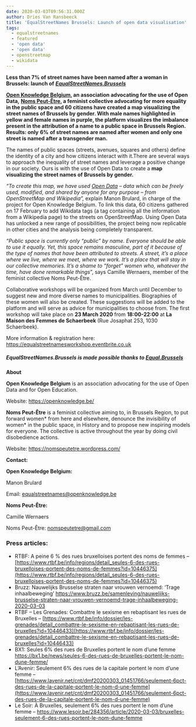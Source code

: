 ```yaml
---
date: 2020-03-03T09:56:31.000Z
author: Dries Van Ransbeeck
title: 'EqualStreetNames Brussels: Launch of open data visualisation'
tags:
  - equalstreetnames
  - featured
  - 'open data'
  - 'open data'
  - openstreetmap
  - wikidata
---
```


**Less than 7% of street names have been named after a woman in Brussels: launch of** [**_EqualStreetNames.Brussels_**](https://equalstreetnames.brussels/)

[**Open Knowledge Belgium**](https://openknowledge.be/)**, an association advocating for the use of Open Data,** [**Noms Peut-Être**](https://nomspeutetre.wordpress.com/)**, a feminist collective advocating for more equality in the public space and 60 citizens have created a map visualizing the street names of Brussels by gender. With male names highlighted in yellow and female names in purple, the platform visualizes the imbalance present in the attribution of a name to a public space in Brussels Region. Results: only** **6%** **of street names are named after women and only one street is named after a transgender man.**

The names of public spaces (streets, avenues, squares and others) define the identity of a city and how citizens interact with it.There are several ways to approach the inequality of street names and leverage a positive change in our society. Ours is with the use of Open Data to create a **map visualizing the street names of Brussels by gender.**

_“To create this map, we have used_ [_Open Data_](https://en.wikipedia.org/wiki/Open_data) _– data which can be freely used, modified, and shared by anyone for any purpose – from OpenStreetMap and Wikipedia”,_ explain Manon Brulard, in charge of the project for Open Knowledge Belgium. To link this data, 60 citizens gathered on 17 February to add Wikidata tags (a tag containing all the information from a Wikipedia page) to the streets on OpenStreetMap. Using Open Data has unlocked a new range of possibilities, the project being now replicable in other cities and the analysis being completely transparent.

_“Public space is currently only “public” by name. Everyone should be able to use it equally. Yet, this space remains masculine, part of it because of the type of names that have been attributed to streets. A street, it’s a place where we live, where we meet, where we work. It’s a place that will stay in our collective memories. It’s a shame to “forget” women who, whatever the time, have done remarkable things_”, says Camille Wernaers, member of the feminist collective Noms Peut-Être.

Collaborative workshops will be organized from March until December to suggest new and more diverse names to municipalities. Biographies of these women will also be created. These suggestions will be added to the platform and will serve as advice for municipalities to choose from. The first workshop will take place on **23 March 2020** from **18:00-22:00** at **La Maison des Femmes de Schaerbeek** (Rue Josaphat 253, 1030 Schaerbeek).

More information &amp; registration here: <https://equalstreetnamesworkshop.eventbrite.co.uk>

##### **EqualStreetNames.Brussels is made possible thanks to** [**Equal.Brussels**](http://equal.brussels/fr/)

**About**

**Open Knowledge Belgium** is an association advocating for the use of Open Data and for Open Education.

Website: <https://openknowledge.be/>

**Noms Peut-Être** is a feminist collective aiming to, in Brussels Region, to put forward women\* from here and elsewhere, denounce the invisibility of women\* in the public space, in History and to propose new inspiring models for everyone. The collective is active throughout the year by doing civil disobedience actions.

Website: <https://nomspeutetre.wordpress.com/>

**Contact:**

**Open Knowledge Belgium:**

Manon Brulard

Email: <equalstreetnames@openknowledge.be>

**Noms Peut-Être:**

Camille Wernaers

Noms Peut-Être: <nomspeutetre@gmail.com>

### Press articles:

- RTBF: A peine 6 % des rues bruxelloises portent des noms de femmes – [https://www.rtbf.be/info/regions/detail_seules-6-des-rues-bruxelloises-portent-des-noms-de-femmes?id=10446375](https://www.rtbf.be/info/regions/detail_seules-6-des-rues-bruxelloises-portent-des-noms-de-femmes?id=10446375)
- Bruzz: Nauwelijks Brusselse straten naar vrouwen vernoemd: ‘Trage inhaalbeweging’ <https://www.bruzz.be/samenleving/nauwelijks-brusselse-straten-naar-vrouwen-vernoemd-trage-inhaalbeweging-2020-03-03>
- RTBF – Les Grenades: Combattre le sexisme en rebaptisant les rues de Bruxelles – [https://www.rtbf.be/info/dossier/les-grenades/detail_combattre-le-sexisme-en-rebaptisant-les-rues-de-bruxelles?id=10446433](https://www.rtbf.be/info/dossier/les-grenades/detail_combattre-le-sexisme-en-rebaptisant-les-rues-de-bruxelles?id=10446433)
- BX1: Seules 6% des rues de Bruxelles portent le nom d’une femme <https://bx1.be/news/seules-6-des-rues-de-bruxelles-portent-le-nom-dune-femme/>
- L’Avenir: Seulement 6% des rues de la capitale portent le nom d’une femme – [https://www.lavenir.net/cnt/dmf20200303_01451766/seulement-6pct-des-rues-de-la-capitale-portent-le-nom-d-une-femme](https://www.lavenir.net/cnt/dmf20200303_01451766/seulement-6pct-des-rues-de-la-capitale-portent-le-nom-d-une-femme)
- Le Soir: À Bruxelles, seulement 6% des rues portent le nom d’une femme – <https://www.lesoir.be/284356/article/2020-03-03/bruxelles-seulement-6-des-rues-portent-le-nom-dune-femme>

